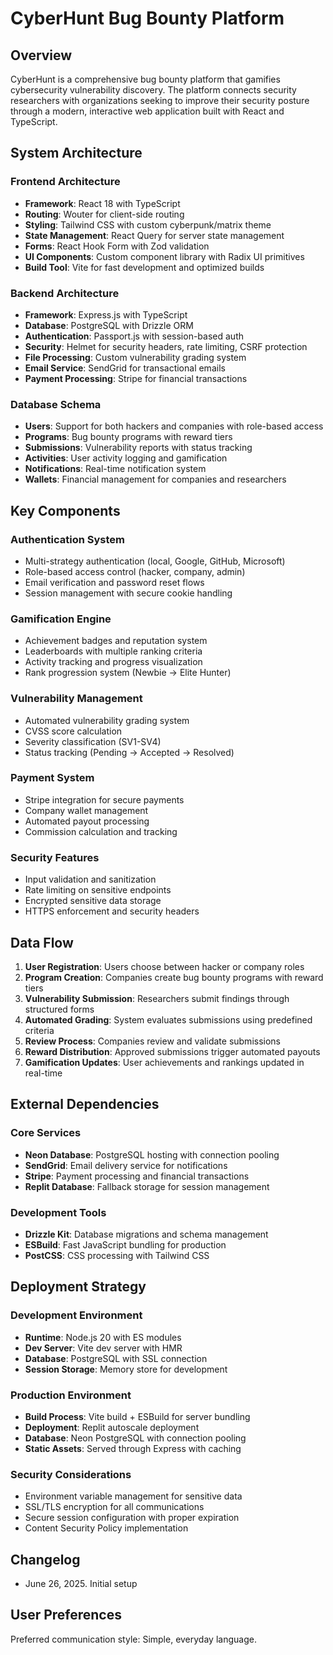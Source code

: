 # CyberHunt Bug Bounty Platform

## Overview

CyberHunt is a comprehensive bug bounty platform that gamifies cybersecurity vulnerability discovery. The platform connects security researchers with organizations seeking to improve their security posture through a modern, interactive web application built with React and TypeScript.

## System Architecture

### Frontend Architecture
- **Framework**: React 18 with TypeScript
- **Routing**: Wouter for client-side routing
- **Styling**: Tailwind CSS with custom cyberpunk/matrix theme
- **State Management**: React Query for server state management
- **Forms**: React Hook Form with Zod validation
- **UI Components**: Custom component library with Radix UI primitives
- **Build Tool**: Vite for fast development and optimized builds

### Backend Architecture
- **Framework**: Express.js with TypeScript
- **Database**: PostgreSQL with Drizzle ORM
- **Authentication**: Passport.js with session-based auth
- **Security**: Helmet for security headers, rate limiting, CSRF protection
- **File Processing**: Custom vulnerability grading system
- **Email Service**: SendGrid for transactional emails
- **Payment Processing**: Stripe for financial transactions

### Database Schema
- **Users**: Support for both hackers and companies with role-based access
- **Programs**: Bug bounty programs with reward tiers
- **Submissions**: Vulnerability reports with status tracking
- **Activities**: User activity logging and gamification
- **Notifications**: Real-time notification system
- **Wallets**: Financial management for companies and researchers

## Key Components

### Authentication System
- Multi-strategy authentication (local, Google, GitHub, Microsoft)
- Role-based access control (hacker, company, admin)
- Email verification and password reset flows
- Session management with secure cookie handling

### Gamification Engine
- Achievement badges and reputation system
- Leaderboards with multiple ranking criteria
- Activity tracking and progress visualization
- Rank progression system (Newbie → Elite Hunter)

### Vulnerability Management
- Automated vulnerability grading system
- CVSS score calculation
- Severity classification (SV1-SV4)
- Status tracking (Pending → Accepted → Resolved)

### Payment System
- Stripe integration for secure payments
- Company wallet management
- Automated payout processing
- Commission calculation and tracking

### Security Features
- Input validation and sanitization
- Rate limiting on sensitive endpoints
- Encrypted sensitive data storage
- HTTPS enforcement and security headers

## Data Flow

1. **User Registration**: Users choose between hacker or company roles
2. **Program Creation**: Companies create bug bounty programs with reward tiers
3. **Vulnerability Submission**: Researchers submit findings through structured forms
4. **Automated Grading**: System evaluates submissions using predefined criteria
5. **Review Process**: Companies review and validate submissions
6. **Reward Distribution**: Approved submissions trigger automated payouts
7. **Gamification Updates**: User achievements and rankings updated in real-time

## External Dependencies

### Core Services
- **Neon Database**: PostgreSQL hosting with connection pooling
- **SendGrid**: Email delivery service for notifications
- **Stripe**: Payment processing and financial transactions
- **Replit Database**: Fallback storage for session management

### Development Tools
- **Drizzle Kit**: Database migrations and schema management
- **ESBuild**: Fast JavaScript bundling for production
- **PostCSS**: CSS processing with Tailwind CSS

## Deployment Strategy

### Development Environment
- **Runtime**: Node.js 20 with ES modules
- **Dev Server**: Vite dev server with HMR
- **Database**: PostgreSQL with SSL connection
- **Session Storage**: Memory store for development

### Production Environment
- **Build Process**: Vite build + ESBuild for server bundling
- **Deployment**: Replit autoscale deployment
- **Database**: Neon PostgreSQL with connection pooling
- **Static Assets**: Served through Express with caching

### Security Considerations
- Environment variable management for sensitive data
- SSL/TLS encryption for all communications
- Secure session configuration with proper expiration
- Content Security Policy implementation

## Changelog

- June 26, 2025. Initial setup

## User Preferences

Preferred communication style: Simple, everyday language.